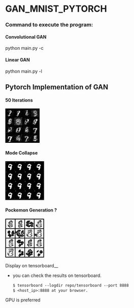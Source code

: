 # GAN_MNIST_PYTORCH


### Command to execute the program: 
#### Convolutional GAN
python main.py -c 
#### Linear GAN 
python main.py -l

## Pytorch Implementation of GAN 

#### 50 Iterations
![ggg ](assets/gif_gan_mnist_50_iterations.gif)


#### Mode Collapse
 ![ggg ](assets/mode_collapse.png)
 
#### Pockemon Generation ? 
![ggg ](assets/1st_gen_mnist_to_pokemon.png)

 
 Display on tensorboard__   
+ you can check the results on tensorboard.


  ~~~
  $ tensorboard --logdir repo/tensorboard --port 8888
  $ <host_ip>:8888 at your browser.
  ~~~
  
 GPU is preferred
